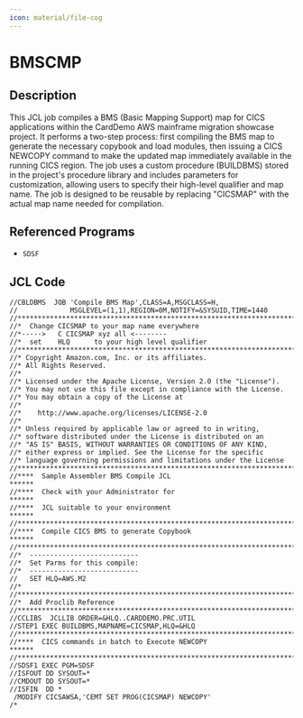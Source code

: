 ```yaml
---
icon: material/file-cog
---
```

# BMSCMP

## Description
This JCL job compiles a BMS (Basic Mapping Support) map for CICS applications within the CardDemo AWS mainframe migration showcase project. It performs a two-step process: first compiling the BMS map to generate the necessary copybook and load modules, then issuing a CICS NEWCOPY command to make the updated map immediately available in the running CICS region. The job uses a custom procedure (BUILDBMS) stored in the project's procedure library and includes parameters for customization, allowing users to specify their high-level qualifier and map name. The job is designed to be reusable by replacing "CICSMAP" with the actual map name needed for compilation.

## Referenced Programs
- `SDSF`

## JCL Code
```jcl
//CBLDBMS  JOB 'Compile BMS Map',CLASS=A,MSGCLASS=H,        
//             MSGLEVEL=(1,1),REGION=0M,NOTIFY=&SYSUID,TIME=1440
//*********************************************************************
//*  Change CICSMAP to your map name everywhere
//*----->   C CICSMAP xyz all <--------
//*  set    HLQ      to your high level qualifier
//*********************************************************************
//* Copyright Amazon.com, Inc. or its affiliates.                   
//* All Rights Reserved.                                            
//*                                                                 
//* Licensed under the Apache License, Version 2.0 (the "License"). 
//* You may not use this file except in compliance with the License.
//* You may obtain a copy of the License at                         
//*                                                                 
//*    http://www.apache.org/licenses/LICENSE-2.0                   
//*                                                                 
//* Unless required by applicable law or agreed to in writing,      
//* software distributed under the License is distributed on an     
//* "AS IS" BASIS, WITHOUT WARRANTIES OR CONDITIONS OF ANY KIND,    
//* either express or implied. See the License for the specific     
//* language governing permissions and limitations under the License
//*********************************************************************    
//****  Sample Assembler BMS Compile JCL                         ******         
//****  Check with your Administrator for                        ******         
//****  JCL suitable to your environment                         ******
//*********************************************************************
//****  Compile CICS BMS to generate Copybook                    ******
//*********************************************************************
//*  ---------------------------
//*  Set Parms for this compile:
//*  ---------------------------
//   SET HLQ=AWS.M2
//*
//*********************************************************************
//*  Add Proclib Reference
//*********************************************************************
//CCLIBS  JCLLIB ORDER=&HLQ..CARDDEMO.PRC.UTIL
//STEP1 EXEC BUILDBMS,MAPNAME=CICSMAP,HLQ=&HLQ
//*********************************************************************
//****  CICS commands in batch to Execute NEWCOPY                ******
//*********************************************************************
//SDSF1 EXEC PGM=SDSF
//ISFOUT DD SYSOUT=*
//CMDOUT DD SYSOUT=*
//ISFIN  DD *
 /MODIFY CICSAWSA,'CEMT SET PROG(CICSMAP) NEWCOPY'
/*

```